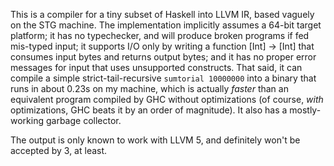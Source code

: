 This is a compiler for a tiny subset of Haskell into LLVM IR, based vaguely on
the STG machine. The implementation implicitly assumes a 64-bit target
platform; it has no typechecker, and will produce broken programs if fed
mis-typed input; it supports I/O only by writing a function [Int] -> [Int] that
consumes input bytes and returns output bytes; and it has no proper error
messages for input that uses unsupported constructs. That said, it can compile
a simple strict-tail-recursive `sumtorial 10000000` into a binary that runs in
about 0.23s on my machine, which is actually *faster* than an equivalent
program compiled by GHC without optimizations (of course, *with* optimizations,
GHC beats it by an order of magnitude). It also has a mostly-working garbage
collector.

The output is only known to work with LLVM 5, and definitely won't be
accepted by 3, at least.
